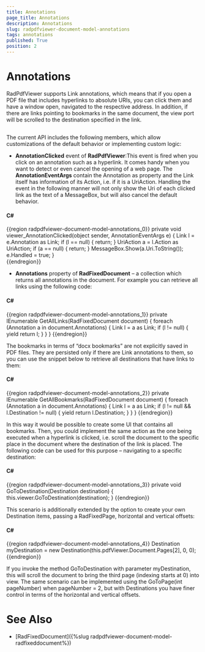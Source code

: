```yaml
---
title: Annotations
page_title: Annotations
description: Annotations
slug: radpdfviewer-document-model-annotations
tags: annotations
published: True
position: 2
---
```


# Annotations



RadPdfViewer supports Link annotations, which means that if you open a PDF file that includes hyperlinks to absolute URIs,
      you can click them and have a window open, navigated to the respective address. 
      In addition, if there are links pointing to bookmarks in the same document,
      the view port will be scrolled to the destination specified in the link.

## 

The current API includes the following members, 
        which allow customizations of the default behavior or implementing custom logic:

* __AnnotationClicked__ event of __RadPdfViewer__:This event is fired when you click on an annotation such as a hyperlink. 
        		It comes handy when you want to detect or even cancel the opening of a web page. 
        		The __AnnotationEventArgs__ contain the Annotation as property
        		and the Link itself has information of its Action, i.e. if it is a UriAction. 
        		Handling the event in the following manner will not only show the Uri of each clicked link
        		as the text of a MessageBox, but will also cancel the default behavior.

#### __C#__

{{region radpdfviewer-document-model-annotations_0}}
	private void viewer_AnnotationClicked(object sender, AnnotationEventArgs e)
	{
	    Link l = e.Annotation as Link;
	    if (l == null)
	    {
	        return;
	    }
	    UriAction a = l.Action as UriAction;
	    if (a == null)
	    {
	        return;
	    }
	    MessageBox.Show(a.Uri.ToString());
	    e.Handled = true;
	}       
	{{endregion}}



* __Annotations__ property of __RadFixedDocument__
        	 – a collection which returns all annotations in the document. For example you can retrieve all links using the following code:

#### __C#__

{{region radpdfviewer-document-model-annotations_1}}
	private IEnumerable<Link> GetAllLinks(RadFixedDocument document) 
	{ 
	    foreach (Annotation a in document.Annotations) 
	    { 
	        Link l = a as Link; 
	        if (l != null) 
	        { 
	            yield return l; 
	        } 
	    } 
	} 
	{{endregion}}

The bookmarks in terms of “docx bookmarks” are not explicitly saved in PDF files. 
        	 They are persisted only if there are Link annotations to them, so you can use the snippet below 
        	 to retrieve all destinations that have links to them:

#### __C#__

{{region radpdfviewer-document-model-annotations_2}}
	private IEnumerable<Destination> GetAllBookmarks(RadFixedDocument document) 
	{ 
	    foreach (Annotation a in document.Annotations) 
	    { 
	        Link l = a as Link; 
	        if (l != null && l.Destination != null) 
	        { 
	            yield return l.Destination; 
	        } 
	    } 
	}
	{{endregion}}

In this way it would be possible to create some UI that contains all bookmarks.
        	 Then, you could implement the same action as the one being executed when a hyperlink is clicked,
        	 i.e. scroll the document to the specific place in the document where the destination of the link is placed.
        	 The following code can be used for this purpose – navigating to a specific destination:

#### __C#__

{{region radpdfviewer-document-model-annotations_3}}
	private void GoToDestination(Destination destination) 
	{ 
	    this.viewer.GoToDestination(destination); 
	}
	{{endregion}}

This scenario is additionally extended by the option to create your own Destination items,
        	 passing a RadFixedPage, horizontal and vertical offsets:

#### __C#__

{{region radpdfviewer-document-model-annotations_4}}
	Destination myDestination = new Destination(this.pdfViewer.Document.Pages[2], 0, 0);
	{{endregion}}

If you invoke the method GoToDestination with parameter myDestination,
        	 this will scroll the document to bring the third page (indexing starts at 0)
        	 into view. The same scenario can be implemented using the GoToPage(int pageNumber) when pageNumber = 2,
        	 but with Destinations you have finer control in terms of the horizontal and vertical offsets.
        	 

# See Also

 * [RadFixedDocument]({%slug radpdfviewer-document-model-radfixeddocument%})
